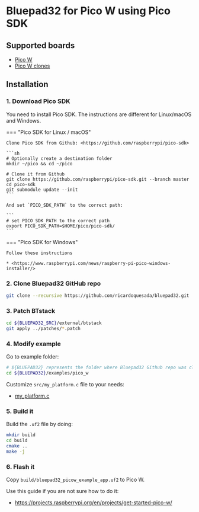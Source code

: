 # Bluepad32 for Pico W using Pico SDK

## Supported boards

- [Pico W][pico_w_board]
- [Pico W clones][pico_w_clones]

[pico_w_board]: https://www.raspberrypi.com/documentation/microcontrollers/raspberry-pi-pico.html
[pico_w_clones]: https://www.aliexpress.us/item/3256805949408500.html

## Installation

### 1. Download Pico SDK

You need to install Pico SDK. The instructions are different for Linux/macOS and Windows.

=== "Pico SDK for Linux / macOS"

    Clone Pico SDK from Github: <https://github.com/raspberrypi/pico-sdk>

    ```sh
    # Optionally create a destination folder
    mkdir ~/pico && cd ~/pico

    # Clone it from Github
    git clone https://github.com/raspberrypi/pico-sdk.git --branch master
    cd pico-sdk
    git submodule update --init
    ```

    And set `PICO_SDK_PATH` to the correct path:

    ```
    # set PICO_SDK_PATH to the correct path
    export PICO_SDK_PATH=$HOME/pico/pico-sdk/
    ```

=== "Pico SDK for Windows"

    Follow these instructions

    * <https://www.raspberrypi.com/news/raspberry-pi-pico-windows-installer/>

### 2. Clone Bluepad32 GitHub repo

   ```sh
   git clone --recursive https://github.com/ricardoquesada/bluepad32.git
   ```

### 3. Patch BTstack

   ```sh
   cd ${BLUEPAD32_SRC}/external/btstack
   git apply ../patches/*.patch
   ```

### 4. Modify example

Go to example folder:

   ```sh
   # ${BLUEPAD32} represents the folder where Bluepad32 Github repo was cloned
   cd ${BLUEPAD32}/examples/pico_w
   ```

Customize `src/my_platform.c` file to your needs:

- [my_platform.c](https://github.com/ricardoquesada/bluepad32/blob/main/examples/pico_w/src/my_platform.c)


### 5. Build it

Build the `.uf2` file by doing:

```sh
mkdir build
cd build
cmake ..
make -j
```

### 6. Flash it

Copy `build/bluepad32_picow_example_app.uf2` to Pico W.

Use this guide if you are not sure how to do it:

* <https://projects.raspberrypi.org/en/projects/get-started-pico-w/>
